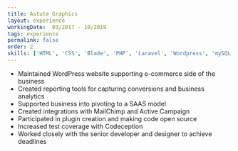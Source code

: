 ```yaml
---
title: Astute Graphics
layout: experience
workingDate:  03/2017 - 10/2019
tags: experience
permalink: false
order: 2
skills: ['HTML', 'CSS', 'Blade', 'PHP', 'Laravel', 'Wordpress', 'mySQL', 'Codeception']
---
```


- Maintained WordPress website supporting e-commerce side of the business
- Created reporting tools for capturing conversions and business analytics
- Supported business into pivoting to a SAAS model
- Created integrations with MailChimp and Active Campaign
- Participated in plugin creation and making code open source
- Increased test coverage with Codeception
- Worked closely with the senior developer and designer to achieve deadlines